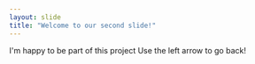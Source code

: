 ```yaml
---
layout: slide
title: "Welcome to our second slide!"
---
```

I'm happy to be part of this project
Use the left arrow to go back!
